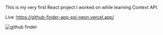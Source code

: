 This is my very first React project I worked on while learning Context API.


Live :https://github-finder-app-psi-neon.vercel.app/

![github finder](https://github.com/Hossam281/github-app-no-token/assets/83101891/05cd68e5-719d-4eb0-adb1-0906e431ebcc)
